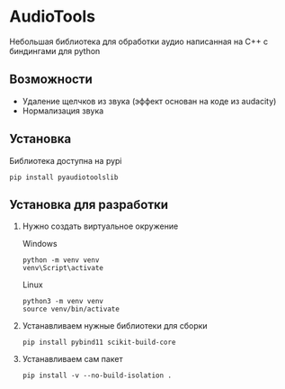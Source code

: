 # AudioTools

Небольшая библиотека для обработки аудио написанная на C++ с биндингами для python

## Возможности

- Удаление щелчков из звука (эффект основан на коде из audacity)
- Нормализация звука

## Установка

Библиотека доступна на pypi

```shell
pip install pyaudiotoolslib
```

## Установка для разработки

1. Нужно создать виртуальное окружение

   Windows

   ```shell
   python -m venv venv
   venv\Script\activate
   ```

   Linux

   ```shell
   python3 -m venv venv
   source venv/bin/activate
   ```

2. Устанавливаем нужные библиотеки для сборки

   ```shell
   pip install pybind11 scikit-build-core
   ```

3. Устанавливаем сам пакет

   ```shell
   pip install -v --no-build-isolation .
   ```
